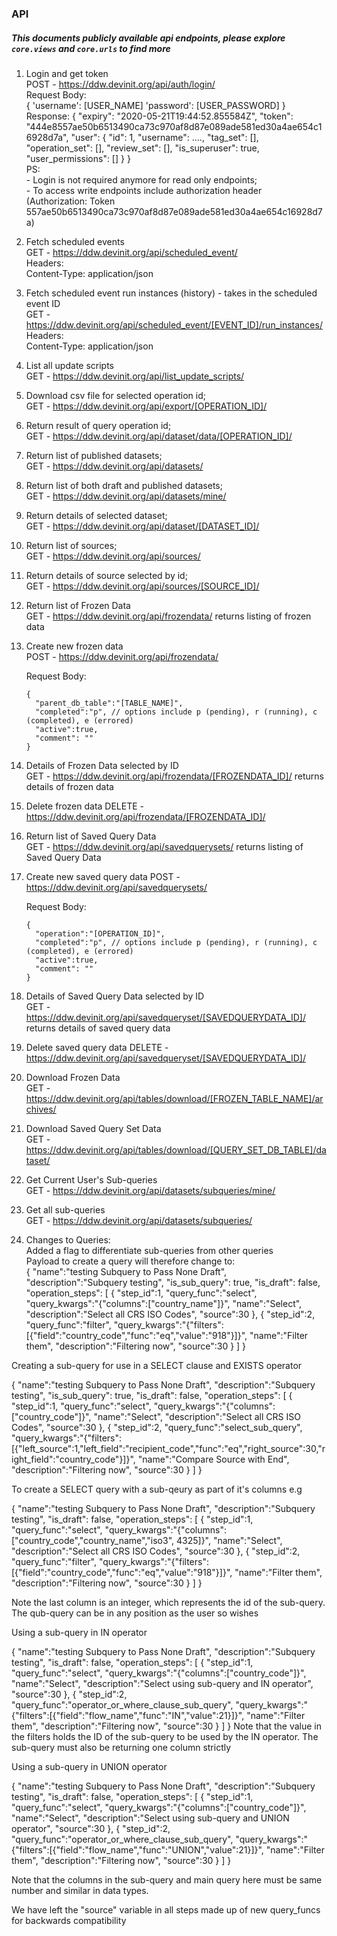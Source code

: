 ### API

##### This documents publicly available api endpoints, please explore `core.views` and `core.urls` to find more

1.  Login and get token <br>
    POST - https://ddw.devinit.org/api/auth/login/<br>
    Request Body:<br>
    {
      'username': [USER_NAME]
      'password': [USER_PASSWORD]
    }<br>
    Response:
    {
      "expiry": "2020-05-21T19:44:52.855584Z",
      "token": "444e8557ae50b6513490ca73c970af8d87e089ade581ed30a4ae654c16928d7a",
      "user": {
        "id": 1,
        "username": ....,
        "tag_set": [],
        "operation_set": [],
        "review_set": [],
        "is_superuser": true,
        "user_permissions": []
      }
    }<br>
    PS:<br>
        - Login is not required anymore for read only endpoints;<br>
        - To access write endpoints include authorization header<br>
          (Authorization: Token 557ae50b6513490ca73c970af8d87e089ade581ed30a4ae654c16928d7a)

2.  Fetch scheduled events<br>
    GET - https://ddw.devinit.org/api/scheduled_event/<br>
    Headers:<br>
    Content-Type: application/json

3.  Fetch scheduled event run instances (history) - takes in the scheduled event ID<br>
    GET - https://ddw.devinit.org/api/scheduled_event/[EVENT_ID]/run_instances/<br>
    Headers:<br>
    Content-Type: application/json

4.  List all update scripts<br>
    GET - https://ddw.devinit.org/api/list_update_scripts/

5.  Download csv file for selected operation id;<br>
    GET - https://ddw.devinit.org/api/export/[OPERATION_ID]/

6.  Return result of query operation id;<br>
    GET - https://ddw.devinit.org/api/dataset/data/[OPERATION_ID]/

7. Return list of published datasets;<br>
    GET - https://ddw.devinit.org/api/datasets/

8. Return list of both draft and published datasets;<br>
    GET - https://ddw.devinit.org/api/datasets/mine/

9. Return details of selected dataset;<br>
    GET - https://ddw.devinit.org/api/dataset/[DATASET_ID]/

10. Return list of sources;<br>
    GET - https://ddw.devinit.org/api/sources/

11. Return details of source selected by id;<br>
    GET - https://ddw.devinit.org/api/sources/[SOURCE_ID]/

12. Return list of Frozen Data<br>
    GET - https://ddw.devinit.org/api/frozendata/ returns listing of frozen data<br>

13. Create new frozen data<br>
    POST - https://ddw.devinit.org/api/frozendata/<br>

    Request Body:<br>

        {
          "parent_db_table":"[TABLE_NAME]",
          "completed":"p", // options include p (pending), r (running), c (completed), e (errored)
          "active":true,
          "comment": ""
        }



14. Details of Frozen Data selected by ID<br>
    GET - https://ddw.devinit.org/api/frozendata/[FROZENDATA_ID]/ returns details of frozen data<br>

15. Delete frozen data
    DELETE - https://ddw.devinit.org/api/frozendata/[FROZENDATA_ID]/<br>

16. Return list of Saved Query Data<br>
    GET - https://ddw.devinit.org/api/savedquerysets/ returns listing of Saved Query Data<br>

17. Create new saved query data
    POST - https://ddw.devinit.org/api/savedquerysets/<br>

    Request Body:<br>

        {
          "operation":"[OPERATION_ID]",
          "completed":"p", // options include p (pending), r (running), c (completed), e (errored)
          "active":true,
          "comment": ""
        }

18. Details of Saved Query Data selected by ID<br>
    GET - https://ddw.devinit.org/api/savedqueryset/[SAVEDQUERYDATA_ID]/ returns details of saved query data<br>

19. Delete saved query data
    DELETE - https://ddw.devinit.org/api/savedqueryset/[SAVEDQUERYDATA_ID]/<br>

20. Download Frozen Data<br>
    GET - https://ddw.devinit.org/api/tables/download/[FROZEN_TABLE_NAME]/archives/<br>

21. Download Saved Query Set Data<br>
    GET - https://ddw.devinit.org/api/tables/download/[QUERY_SET_DB_TABLE]/dataset/<br>

22. Get Current User's Sub-queries<br>
    GET - https://ddw.devinit.org/api/datasets/subqueries/mine/<br>

23. Get all sub-queries<br>
    GET - https://ddw.devinit.org/api/datasets/subqueries/<br>


24. Changes to Queries:<br>
    Added a flag to differentiate sub-queries from other queries<br>
    Payload to create a query will therefore change to:<br>
  {
    "name":"testing Subquery to Pass None Draft",
    "description":"Subquery testing",
    "is_sub_query": true,
    "is_draft": false,
    "operation_steps":
        [
            {
                "step_id":1,
                "query_func":"select",
                "query_kwargs":"{\"columns\":[\"country_name\"]}",
                "name":"Select",
                "description":"Select all CRS ISO Codes",
                "source":30
            },
            {
                "step_id":2,
                "query_func":"filter",
                "query_kwargs":"{\"filters\":[{\"field\":\"country_code\",\"func\":\"eq\",\"value\":\"918\"}]}",
                "name":"Filter them",
                "description":"Filtering now",
                "source":30
            }
        ]
}

Creating a sub-query for use in a SELECT clause and EXISTS operator <br>

{
    "name":"testing Subquery to Pass None Draft",
    "description":"Subquery testing",
    "is_sub_query": true,
    "is_draft": false,
    "operation_steps":
        [
            {
                "step_id":1,
                "query_func":"select",
                "query_kwargs":"{\"columns\":[\"country_code\"]}",
                "name":"Select",
                "description":"Select all CRS ISO Codes",
                "source":30
            },
            {
                "step_id":2,
                "query_func":"select_sub_query",
                "query_kwargs":"{\"filters\":[{\"left_source\":1,\"left_field\":\"recipient_code\",\"func\":\"eq\",\"right_source\":30,\"right_field\":\"country_code\"}]}",
                "name":"Compare Source with End",
                "description":"Filtering now",
                "source":30
            }
        ]
}

To create a SELECT query with a sub-qeury as part of it's columns e.g <br>

  {
    "name":"testing Subquery to Pass None Draft",
    "description":"Subquery testing",
    "is_draft": false,
    "operation_steps":
        [
            {
                "step_id":1,
                "query_func":"select",
                "query_kwargs":"{\"columns\":[\"country_code\",\"country_name\",\"iso3\", 4325]}",
                "name":"Select",
                "description":"Select all CRS ISO Codes",
                "source":30
            },
            {
                "step_id":2,
                "query_func":"filter",
                "query_kwargs":"{\"filters\":[{\"field\":\"country_code\",\"func\":\"eq\",\"value\":\"918\"}]}",
                "name":"Filter them",
                "description":"Filtering now",
                "source":30
            }
        ]
}

Note the last column is an integer, which represents the id of the sub-query. The qub-query can be in any position as the user so wishes <br>


Using a sub-query in IN operator <br>

{
    "name":"testing Subquery to Pass None Draft",
    "description":"Subquery testing",
    "is_draft": false,
    "operation_steps":
        [
            {
                "step_id":1,
                "query_func":"select",
                "query_kwargs":"{\"columns\":[\"country_code\"]}",
                "name":"Select",
                "description":"Select using sub-query and IN operator",
                "source":30
            },
            {
                "step_id":2,
                "query_func":"operator_or_where_clause_sub_query",
                "query_kwargs":"{\"filters\":[{\"field\":\"flow_name\",\"func\":\"IN\",\"value\":21}]}",
                "name":"Filter them",
                "description":"Filtering now",
                "source":30
            }
        ]
}
Note that the value in the filters holds the ID of the sub-query to be used by the IN operator. The sub-query must also be returning one column strictly<br>


Using a sub-query in UNION operator <br>

{
    "name":"testing Subquery to Pass None Draft",
    "description":"Subquery testing",
    "is_draft": false,
    "operation_steps":
        [
            {
                "step_id":1,
                "query_func":"select",
                "query_kwargs":"{\"columns\":[\"country_code\"]}",
                "name":"Select",
                "description":"Select using sub-query and UNION operator",
                "source":30
            },
            {
                "step_id":2,
                "query_func":"operator_or_where_clause_sub_query",
                "query_kwargs":"{\"filters\":[{\"field\":\"flow_name\",\"func\":\"UNION\",\"value\":21}]}",
                "name":"Filter them",
                "description":"Filtering now",
                "source":30
            }
        ]
}

Note that the columns in the sub-query and main query here must be same number and similar in data types.

We have left the "source" variable in all steps made up of new query_funcs for backwards compatibility
